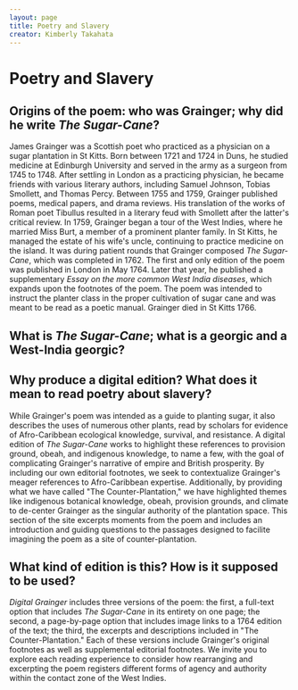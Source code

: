 ```yaml
---
layout: page
title: Poetry and Slavery
creator: Kimberly Takahata
---
```



# Poetry and Slavery

## Origins of the poem: who was Grainger; why did he write *The Sugar-Cane*?

James Grainger was a Scottish poet who practiced as a physician on a sugar plantation in St Kitts. Born between 1721 and 1724 in Duns, he studied medicine at Edinburgh University and served in the army as a surgeon from 1745 to 1748. After settling in London as a practicing physician, he became friends with various literary authors, including Samuel Johnson, Tobias Smollett, and Thomas Percy. Between 1755 and 1759, Grainger published poems, medical papers, and drama reviews. His translation of the works of Roman poet Tibullus resulted in a literary feud with Smollett after the latter's critical review. In 1759, Grainger began a tour of the West Indies, where he married Miss Burt, a member of a prominent planter family. In St Kitts, he managed the estate of his wife's uncle, continuing to practice medicine on the island. It was during patient rounds that Grainger composed *The Sugar-Cane*, which was completed in 1762. The first and only edition of the poem was published in London in May 1764. Later that year, he published a supplementary *Essay on the more common West India diseases*, which expands upon the footnotes of the poem. The poem was intended to instruct the planter class in the proper cultivation of sugar cane and was meant to be read as a poetic manual. <!--comment on book IV?--> Grainger died in St Kitts 1766.


## What is *The Sugar-Cane*; what is a georgic and a West-India georgic?




## Why produce a digital edition? What does it mean to read poetry about slavery? 

While Grainger's poem was intended as a guide to planting sugar, it also describes the uses of numerous other plants, read by scholars for evidence of Afro-Caribbean ecological knowledge, survival, and resistance. A digital edition of *The Sugar-Cane* works to highlight these references to provision ground, obeah, and indigenous knowledge, to name a few, with the goal of complicating Grainger's narrative of empire and British prosperity. By including our own editorial footnotes, we seek to contextualize Grainger's meager references to Afro-Caribbean expertise. Additionally, by providing what we have called "The Counter-Plantation," we have highlighted themes like indigenous botanical knowledge, obeah, provision grounds, and climate to de-center Grainger as the singular authority of the plantation space. This section of the site excerpts moments from the poem and includes an introduction and guiding questions to the passages designed to facilite imagining the poem as a site of counter-plantation. 


## What kind of edition is this? How is it supposed to be used?

*Digital Grainger* includes three versions of the poem: the first, a full-text option that includes *The Sugar-Cane* in its entirety on one page; the second, a page-by-page option that includes image links to a 1764 edition of the text; the third, the excerpts and descriptions included in "The Counter-Plantation." Each of these versions include Grainger's original footnotes as well as supplemental editorial footnotes. We invite you to explore each reading experience to consider how rearranging and excerpting the poem registers different forms of agency and authority within the contact zone of the West Indies.
